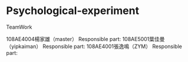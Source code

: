 # Psychological-experiment
TeamWork

108AE4004楊家雄（master）
Responsible part:
108AE5001葉佳曼（yipkaiman）
Responsible part:
108AE4001張逸鳴（ZYM）
Responsible part:
